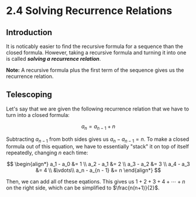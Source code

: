 # 2.4 Solving Recurrence Relations

## Introduction

It is noticably easier to find the recursive formula for a sequence than the closed formula. However, taking a recursive formula and turning it into one is called ***solving a recurrence relation***.

**Note:** A recursive formula plus the first term of the sequence gives us the recurrence relation.

## Telescoping

Let's say that we are given the following recurrence relation that we have to turn into a closed formula:

$$a_n = a_{n - 1} + n$$

Subtracting $a_{n - 1}$ from both sides gives us $a_n - a_{n - 1} = n$. To make a closed formula out of this equation, we have to essentially "stack" it on top of itself repeatedly, changing $n$ each time:

$$
\begin{align*}
    a_1 - a_0 &= 1 \\
    a_2 - a_1 &= 2 \\
    a_3 - a_2 &= 3 \\
    a_4 - a_3 &= 4 \\
    &\vdots\\
    a_n - a_{n - 1} &= n
\end{align*}
$$

Then, we can add all of these eqations. This gives us $1+2+3+4+ \cdots +n$ on the right side, which can be simplified to $\frac{n(n+1)}{2}$.
